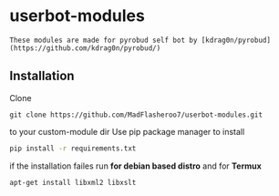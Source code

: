 # userbot-modules
    These modules are made for pyrobud self bot by [kdrag0n/pyrobud] (https://github.com/kdrag0n/pyrobud/)

## Installation 
Clone
``` 
git clone https://github.com/MadFlasheroo7/userbot-modules.git
```
to your custom-module dir
Use pip package manager to install
```bash
pip install -r requirements.txt
```

if the installation failes run **for debian based distro** and for **Termux** 
```bash
apt-get install libxml2 libxslt
```
